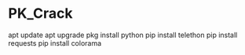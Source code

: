 # PK_Crack

 apt update 
 apt upgrade
 pkg install python
 pip install telethon
 pip install requests
 pip install colorama
